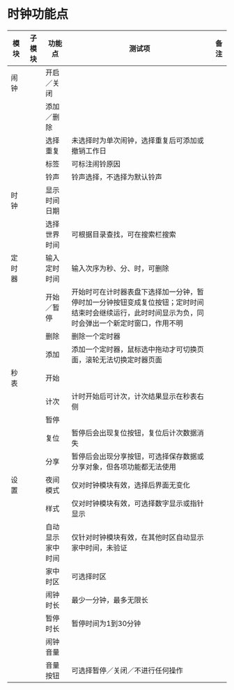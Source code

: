 # 时钟功能点

|模块 |子模块 |功能点 |测试项 |备注
|-----|-----|-----|-----|-----
|闹钟||开启／关闭||
|||添加／删除||
|||选择重复|未选择时为单次闹钟，选择重复后可添加或撤销工作日|
|||标签|可标注闹铃原因|
|||铃声|铃声选择，不选择为默认铃声|
|时钟||显示时间日期||
|||选择世界时间|可根据目录查找，可在搜索栏搜索|
|定时器||输入定时时间 |输入次序为秒、分、时，可删除|
|||开始／暂停|开始时可在计时器表盘下选择加一分钟，暂停时加一分钟按钮变成复位按钮；定时时间结束时会继续运行，此时时间显示为负，同时会弹出一个新定时窗口，作用不明|
|||删除 |删除一个定时器|
|||添加|添加一个定时器，鼠标选中拖动才可切换页面，滚轮无法切换定时器页面|
|秒表||开始||
|||计次|计时开始后可计次，计次结果显示在秒表右侧|
|||暂停||
|||复位|暂停后会出现复位按钮，复位后计次数据消失|
|||分享|暂停后会出现分享按钮，可选择保存数据或分享对象，但各项功能都无法使用|
|设置||夜间模式|仅对时钟模块有效，选择后界面无变化|
|||样式|仅对时钟模块有效，可选择数字显示或指针显示|
|||自动显示家中时间|仅针对时钟模块有效，在其他时区自动显示家中时间，未验证|
|||家中时区|可选择时区|
|||闹钟时长|最少一分钟，最多无限长|
|||暂停时长|暂停时间为1到30分钟|
|||闹钟音量||
|||音量按钮|可选择暂停／关闭／不进行任何操作|
